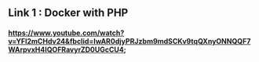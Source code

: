## Link 1 : Docker with PHP

 #### https://www.youtube.com/watch?v=YFl2mCHdv24&fbclid=IwAR0djyPRJzbm9mdSCKv9tqQXnyONNQQF7WArpvxH4IQOFRavyrZD0UGcCU4;